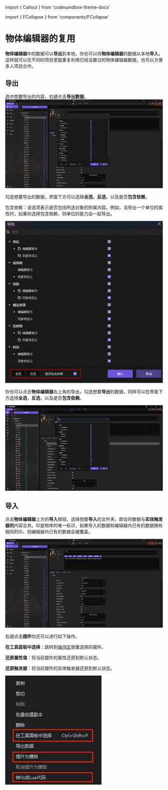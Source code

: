 import { Callout } from 'codesandbox-theme-docs'

import { FCollapse } from 'components/FCollapse'

# 物体编辑器的复用

**物体编辑器**中的数据可以**导出**到本地，你也可以将**物体编辑器**的数据从本地**导入**，这样就可以在不同的项目里面重复利用已经设置过的物体编辑器数据，也可以方便多人项目合作。

## 导出

选中想要导出的内容，右键点击**导出数据**。
![NN99](./pic/NN99.png)

勾选想要导出的数据，界面下方可以选择**全选**，**反选**，以及是否**包含依赖**。

<Callout type="info"> 
 包含依赖：该选项表示是否包括所选对象的附属内容。例如，当导出一个单位的属性时，如果你选择包含依赖，则单位的能力会一起导出。
</Callout>

![NN100](./pic/NN100.png)

你也可以点击**物体编辑器**右上角的导出，勾选想要**导出**的数据，同样可以在界面下方选择**全选**，**反选**，以及是否**包含依赖**。

![NN101](./pic/NN101.png)

## 导入

点击**物体编辑器**上方的**导入**按钮，选择想要**导入**的文件夹，即会将数据与**实体触发器的**内容合并。ID是物体的唯一标识，如果导入的数据和编辑器内已有的数据拥有相同的ID，则编辑器内已有的数据会被覆盖。

![NN102](./pic/NN102.png)

右键点击**摆件**你还可以进行如下操作。

**在工具面板中选择**：跳转到[操作区](../Main_interface/Operation_Area)放置选择的摆件。

**还原属性值**：将当前摆件的属性还原到默认状态。

**还原触发器**：将当前摆件的实体触发器还原到默认状态。

![NN103](./pic/NN103.png)